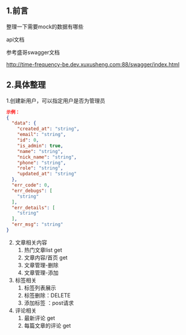 ## 1.前言

整理一下需要mock的数据有哪些

api文档

参考盛哥swagger文档

http://time-frequency-be.dev.xuxusheng.com:88/swagger/index.html

## 2.具体整理

1.创建新用户，可以指定用户是否为管理员

```json
示例：
{
  "data": {
    "created_at": "string",
    "email": "string",
    "id": 0,
    "is_admin": true,
    "name": "string",
    "nick_name": "string",
    "phone": "string",
    "role": "string",
    "updated_at": "string"
  },
  "err_code": 0,
  "err_debugs": [
    "string"
  ],
  "err_details": [
    "string"
  ],
  "err_msg": "string"
}
```

2. 文章相关内容
   1. 热门文章list get
   2. 文章内容/首页 get
   3. 文章管理-删除
   4. 文章管理-添加
3. 标签相关
   1. 标签列表展示
   2. 标签删除：DELETE
   3. 添加标签 ：post请求
4. 评论相关
   1. 最新评论 get
   2. 每篇文章的评论 get